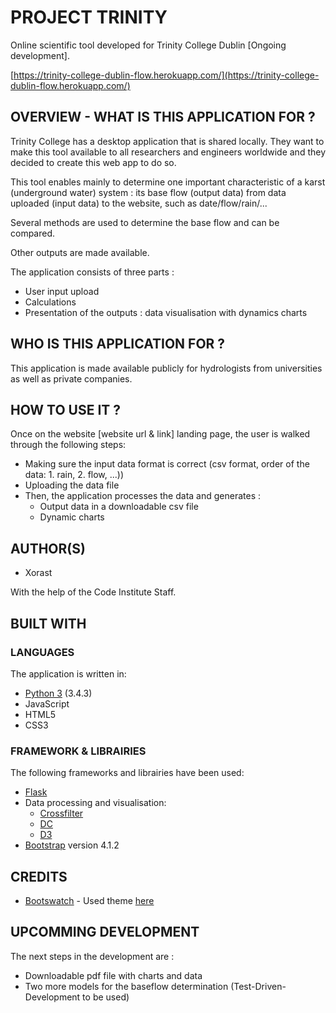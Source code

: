 # PROJECT TRINITY

Online scientific tool developed for Trinity College Dublin [Ongoing development].

[https://trinity-college-dublin-flow.herokuapp.com/](https://trinity-college-dublin-flow.herokuapp.com/)

## OVERVIEW - WHAT IS THIS APPLICATION FOR ?

Trinity College has a desktop application that is shared locally. They want to make this tool available to all researchers and engineers worldwide and they decided to create this web app to do so.

This tool enables mainly to determine one important characteristic of a karst (underground water) system : its base flow (output data) from data uploaded (input data) to the website, such as date/flow/rain/...

Several methods are used to determine the base flow and can be compared. 

Other outputs are made available.

The application consists of three parts :
* User input upload
* Calculations
* Presentation of the outputs : data visualisation with dynamics charts
   
## WHO IS THIS APPLICATION FOR ?

This application is made available publicly for hydrologists from universities as well as private companies.

## HOW TO USE IT ?

Once on the website [website url & link] landing page, the user is walked through the following steps:

* Making sure the input data format is correct (csv format, order of the data: 1. rain, 2. flow, ...))
* Uploading the data file
* Then, the application processes the data and generates :
  * Output data in a downloadable csv file
  * Dynamic charts
    
## AUTHOR(S)

   * Xorast
   
With the help of the Code Institute Staff.

## BUILT WITH
### LANGUAGES
The application is written in:
* [Python 3]() (3.4.3)
* JavaScript
* HTML5 
* CSS3

### FRAMEWORK & LIBRAIRIES
The following frameworks and librairies have been used:
* [Flask](http://flask.pocoo.org/)
* Data processing and visualisation:
    * [Crossfilter](http://square.github.io/crossfilter/)
    * [DC](https://dc-js.github.io/dc.js/)
    * [D3](https://d3js.org/)
* [Bootstrap](http://getbootstrap.com/) version 4.1.2

## CREDITS
* [Bootswatch](https://bootswatch.com/) - Used theme [here](https://bootswatch.com/cyborg/)

## UPCOMMING DEVELOPMENT
The next steps in the development are :

* Downloadable pdf file with charts and data
* Two more models for the baseflow determination (Test-Driven-Development to be used)